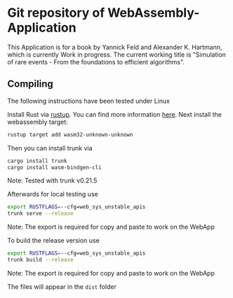 # Git repository of WebAssembly-Application

This Application is for a book by Yannick Feld and Alexander K. Hartmann, which is currently Work in progress.
The current working title is "Simulation of rare events - From the foundations to efficient algorithms".

## Compiling

The following instructions have been tested under Linux

Install Rust via [rustup](https://rustup.rs/). You can find more information [here](https://doc.rust-lang.org/beta/book/ch01-01-installation.html).
Next install the webassembly target:

```bash
rustup target add wasm32-unknown-unknown
```

Then you can install trunk via 

```bash
cargo install trunk
cargo install wasm-bindgen-cli
```
Note: Tested with trunk v0.21.5

Afterwards for local testing use
```bash
export RUSTFLAGS=--cfg=web_sys_unstable_apis
trunk serve --release
```
Note: The export is required for copy and paste to work on the WebApp

To build the release version use
```bash
export RUSTFLAGS=--cfg=web_sys_unstable_apis
trunk build --release
```
Note: The export is required for copy and paste to work on the WebApp

The files will appear in the `dist` folder